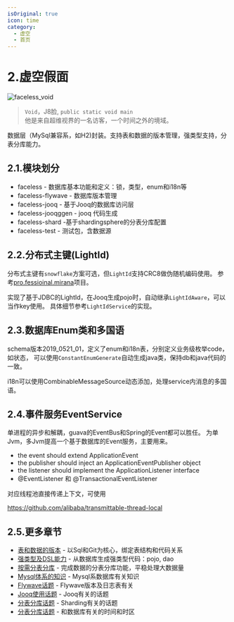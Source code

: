 ```yaml
---
isOriginal: true
icon: time
category:
  - 虚空
  - 首页
---
```


# 2.虚空假面

![faceless_void](/faceless_icon.png)

> `Void`，J8脸, `public static void main`  
> 他是来自超维视界的一名访客，一个时间之外的境域。

数据层（MySql兼容系，如H2)封装。支持表和数据的版本管理，强类型支持，分表分库能力。

## 2.1.模块划分

* faceless - 数据库基本功能和定义：锁，类型，enum和i18n等
* faceless-flywave - 数据库版本管理
* faceless-jooq - 基于Jooq的数据库访问层
* faceless-jooqggen - jooq 代码生成
* faceless-shard -基于shardingsphere的分表分库配置
* faceless-test - 测试包，含数据源

## 2.2.分布式主键(LightId)

分布式主键有`snowflake`方案可选，但`LightId`支持CRC8做伪随机编码使用。
参考[pro.fessioinal.mirana](https://gitee.com/trydofor/pro.fessional.mirana)项目。

实现了基于JDBC的LightId，在Jooq生成pojo时，自动继承`LightIdAware`，可以当作key使用。
具体细节参考`LightIdService`的实现。

## 2.3.数据库Enum类和多国语

schema版本2019_0521_01，定义了enum和i18n表，分别定义业务级枚举code，如状态，
可以使用`ConstantEnumGenerate`自动生成java类，保持db和java代码的一致。

i18n可以使用CombinableMessageSource动态添加，处理service内消息的多国语。

## 2.4.事件服务EventService

单进程的异步和解耦，guava的EventBus和Spring的Event都可以胜任。
为单Jvm，多Jvm提高一个基于数据库的Event服务，主要用来。

* the event should extend ApplicationEvent
* the publisher should inject an ApplicationEventPublisher object
* the listener should implement the ApplicationListener interface
* @EventListener 和 @TransactionalEventListener

对应线程池直接传递上下文，可使用

<https://github.com/alibaba/transmittable-thread-local>

## 2.5.更多章节

* [表和数据的版本](2a-flywave.md) -  以Sql和Git为核心，绑定表结构和代码关系
* [强类型及DSL能力](2b-jooq.md) - 从数据库生成强类型代码：pojo, dao
* [按需分表分库](2c-shard.md) - 完成数据的分表分库功能，平稳处理大数据量
* [Mysql体系的知识](2d-mysql-h2.md) - Mysql系数据库有关知识
* [Flywave话题](2e-qa-flywave.md) - Flywave版本及日志表有关
* [Jooq使用话题](2f-qa-jooq.md) - Jooq有关的话题
* [分表分库话题](2g-qa-shard.md) - Sharding有关的话题
* [分表分库话题](2h-time-zone.md) - 和数据库有关的时间和时区
